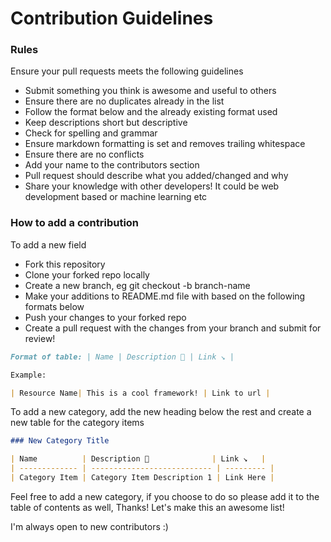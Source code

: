 # Contribution Guidelines

### Rules

Ensure your pull requests meets the following guidelines

-   Submit something you think is awesome and useful to others
-   Ensure there are no duplicates already in the list
-   Follow the format below and the already existing format used
-   Keep descriptions short but descriptive
-   Check for spelling and grammar
-   Ensure markdown formatting is set and removes trailing whitespace
-   Ensure there are no conflicts
-   Add your name to the contributors section
-   Pull request should describe what you added/changed and why
-   Share your knowledge with other developers! It could be web development based or machine learning etc

### How to add a contribution

To add a new field

-   Fork this repository
-   Clone your forked repo locally
-   Create a new branch, eg git checkout -b branch-name
-   Make your additions to README.md file with based on the following formats below
-   Push your changes to your forked repo
-   Create a pull request with the changes from your branch and submit for review!

```md
Format of table: | Name | Description 📓 | Link ↘️ |

Example:

| Resource Name| This is a cool framework! | Link to url |
```

To add a new category, add the new heading below the rest and create a new table for the category items

```md
### New Category Title

| Name          | Description 📓              | Link ↘️   |
| ------------- | --------------------------- | --------- |
| Category Item | Category Item Description 1 | Link Here |
```

Feel free to add a new category, if you choose to do so please add it to the table of contents as well, Thanks! Let's make this an awesome list!

I'm always open to new contributors :)
